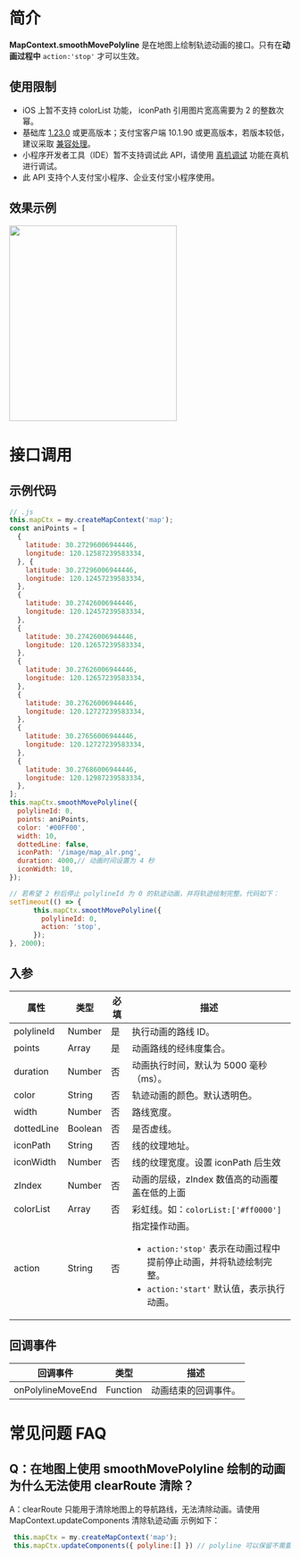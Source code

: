 # 简介

**MapContext.smoothMovePolyline** 是在地图上绘制轨迹动画的接口。只有在**动画过程中** `action:'stop'` 才可以生效。

## 使用限制
- iOS 上暂不支持 colorList 功能， iconPath 引用图片宽高需要为 2 的整数次幂。
- 基础库 [1.23.0](https://opendocs.alipay.com/mini/framework/lib) 或更高版本；支付宝客户端 10.1.90 或更高版本，若版本较低，建议采取 [兼容处理](https://opendocs.alipay.com/mini/framework/compatibility)。
- 小程序开发者工具（IDE）暂不支持调试此 API，请使用 [真机调试](https://opendocs.alipay.com/mini/ide/remote-debug) 功能在真机进行调试。
- 此 API 支持个人支付宝小程序、企业支付宝小程序使用。

## 效果示例

  <image mode="scaleToFill" src="https://gw.alicdn.com/imgextra/i2/O1CN01LHEzcu20VdowedOub_!!6000000006855-1-tps-888-990.gif" style="width:300px; height: 350px;" />
  

# 接口调用

## 示例代码

```javascript
// .js
this.mapCtx = my.createMapContext('map');
const aniPoints = [
  {
    latitude: 30.27296006944446,
    longitude: 120.12587239583334,
  }, {
    latitude: 30.27296006944446,
    longitude: 120.12457239583334,
  },
  {
    latitude: 30.27426006944446,
    longitude: 120.12457239583334,
  },
  {
    latitude: 30.27426006944446,
    longitude: 120.12657239583334,
  },
  {
    latitude: 30.27626006944446,
    longitude: 120.12657239583334,
  },
  {
    latitude: 30.27626006944446,
    longitude: 120.12727239583334,
  },
  {
    latitude: 30.27656006944446,
    longitude: 120.12727239583334,
  },
  {
    latitude: 30.27686006944446,
    longitude: 120.12987239583334,
  },
];
this.mapCtx.smoothMovePolyline({
  polylineId: 0,
  points: aniPoints,
  color: '#00FF00',
  width: 10,
  dottedLine: false,
  iconPath: '/image/map_alr.png',
  duration: 4000,// 动画时间设置为 4 秒
  iconWidth: 10,
});

// 若希望 2 秒后停止 polylineId 为 0 的轨迹动画，并将轨迹绘制完整。代码如下：
setTimeout(() => {
      this.mapCtx.smoothMovePolyline({
        polylineId: 0,
        action: 'stop',
      });
}, 2000);

```

## 入参

| **属性** | **类型** | **必填** | **描述** |
| --- | --- | --- | --- |
| polylineId | Number | 是 | 执行动画的路线 ID。 |
| points | Array | 是 | 动画路线的经纬度集合。 |
| duration | Number | 否 | 动画执行时间，默认为 5000 毫秒（ms）。 |
| color | String | 否 | 轨迹动画的颜色。默认透明色。 |
| width | Number | 否 | 路线宽度。 |
| dottedLine | Boolean | 否 | 是否虚线。 |
| iconPath | String | 否 | 线的纹理地址。 |
| iconWidth | Number | 否 | 线的纹理宽度。设置 iconPath 后生效 |
| zIndex | Number | 否 | 动画的层级，zIndex 数值高的动画覆盖在低的上面 |
| colorList | Array | 否 | 彩虹线。如：`colorList:['#ff0000']` |
| action | String | 否 | 指定操作动画。<ul><li>`action:'stop'` 表示在动画过程中提前停止动画，并将轨迹绘制完整。</li><li>`action:'start'` 默认值，表示执行动画。</li></ul> |

## 回调事件

| **回调事件**      | **类型** | **描述**             |
| ----------------- | -------- | -------------------- |
| onPolylineMoveEnd | Function | 动画结束的回调事件。 |


# 常见问题 FAQ

## Q：在地图上使用 smoothMovePolyline 绘制的动画为什么无法使用 clearRoute 清除？

A：clearRoute 只能用于清除地图上的导航路线，无法清除动画。请使用 MapContext.updateComponents 清除轨迹动画 示例如下：
```javascript
 this.mapCtx = my.createMapContext('map');
 this.mapCtx.updateComponents({ polyline:[] }) // polyline 可以保留不需要清除的轨迹线路
```
